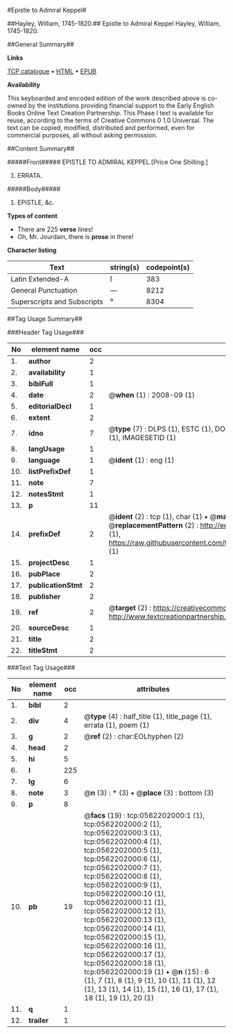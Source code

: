 #Epistle to Admiral Keppel#

##Hayley, William, 1745-1820.##
Epistle to Admiral Keppel
Hayley, William, 1745-1820.

##General Summary##

**Links**

[TCP catalogue](http://www.ota.ox.ac.uk/tcp/)  • 
[HTML](http://tei.it.ox.ac.uk/tcp/Texts-HTML/free/004/004889420.html)  • 
[EPUB](http://tei.it.ox.ac.uk/tcp/Texts-EPUB/free/004/004889420.epub)

**Availability**

This keyboarded and encoded edition of the
	       work described above is co-owned by the institutions
	       providing financial support to the Early English Books
	       Online Text Creation Partnership. This Phase I text is
	       available for reuse, according to the terms of Creative
	       Commons 0 1.0 Universal. The text can be copied,
	       modified, distributed and performed, even for
	       commercial purposes, all without asking permission.


##Content Summary##

#####Front#####
EPISTLE TO ADMIRAL KEPPEL.[Price One Shilling.]
1. ERRATA.

#####Body#####

1. EPISTLE, &c.

**Types of content**

  * There are 225 **verse** lines!
  * Oh, Mr. Jourdain, there is **prose** in there!

**Character listing**


|Text|string(s)|codepoint(s)|
|---|---|---|
|Latin Extended-A|ſ|383|
|General Punctuation|—|8212|
|Superscripts             and Subscripts|⁰|8304|

##Tag Usage Summary##

###Header Tag Usage###

|No|element name|occ|attributes|
|---|---|---|---|
|1.|__author__|2||
|2.|__availability__|1||
|3.|__biblFull__|1||
|4.|__date__|2| @__when__ (1) : 2008-09 (1)|
|5.|__editorialDecl__|1||
|6.|__extent__|2||
|7.|__idno__|7| @__type__ (7) : DLPS (1), ESTC (1), DOCNO (1), TCP (1), GALEDOCNO (1), CONTENTSET (1), IMAGESETID (1)|
|8.|__langUsage__|1||
|9.|__language__|1| @__ident__ (1) : eng (1)|
|10.|__listPrefixDef__|1||
|11.|__note__|7||
|12.|__notesStmt__|1||
|13.|__p__|11||
|14.|__prefixDef__|2| @__ident__ (2) : tcp (1), char (1)  •  @__matchPattern__ (2) : ([0-9\-]+):([0-9IVX]+) (1), (.+) (1)  •  @__replacementPattern__ (2) : http://eebo.chadwyck.com/downloadtiff?vid=$1&page=$2 (1), https://raw.githubusercontent.com/textcreationpartnership/Texts/master/tcpchars.xml#$1 (1)|
|15.|__projectDesc__|1||
|16.|__pubPlace__|2||
|17.|__publicationStmt__|2||
|18.|__publisher__|2||
|19.|__ref__|2| @__target__ (2) : https://creativecommons.org/publicdomain/zero/1.0/ (1), http://www.textcreationpartnership.org/docs/. (1)|
|20.|__sourceDesc__|1||
|21.|__title__|2||
|22.|__titleStmt__|2||


###Text Tag Usage###

|No|element name|occ|attributes|
|---|---|---|---|
|1.|__bibl__|2||
|2.|__div__|4| @__type__ (4) : half_title (1), title_page (1), errata (1), poem (1)|
|3.|__g__|2| @__ref__ (2) : char:EOLhyphen (2)|
|4.|__head__|2||
|5.|__hi__|5||
|6.|__l__|225||
|7.|__lg__|6||
|8.|__note__|3| @__n__ (3) : * (3)  •  @__place__ (3) : bottom (3)|
|9.|__p__|8||
|10.|__pb__|19| @__facs__ (19) : tcp:0562202000:1 (1), tcp:0562202000:2 (1), tcp:0562202000:3 (1), tcp:0562202000:4 (1), tcp:0562202000:5 (1), tcp:0562202000:6 (1), tcp:0562202000:7 (1), tcp:0562202000:8 (1), tcp:0562202000:9 (1), tcp:0562202000:10 (1), tcp:0562202000:11 (1), tcp:0562202000:12 (1), tcp:0562202000:13 (1), tcp:0562202000:14 (1), tcp:0562202000:15 (1), tcp:0562202000:16 (1), tcp:0562202000:17 (1), tcp:0562202000:18 (1), tcp:0562202000:19 (1)  •  @__n__ (15) : 6 (1), 7 (1), 8 (1), 9 (1), 10 (1), 11 (1), 12 (1), 13 (1), 14 (1), 15 (1), 16 (1), 17 (1), 18 (1), 19 (1), 20 (1)|
|11.|__q__|1||
|12.|__trailer__|1||
